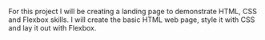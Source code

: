 For this project I will be creating a landing page to demonstrate HTML, CSS and Flexbox skills. I will create the basic HTML web page, style it with CSS and lay it out with Flexbox.